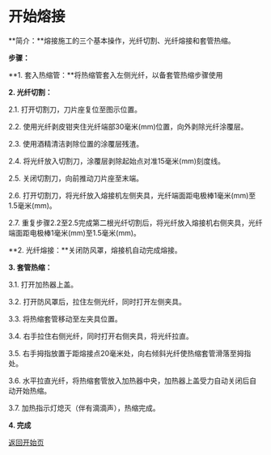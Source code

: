 # 开始熔接

**简介：**熔接施工的三个基本操作，光纤切割、光纤熔接和套管热缩。

**步骤：**

**1. 套入热缩管：**将热缩管套入左侧光纤，以备套管热缩步骤使用

**2. 光纤切割：**

   2.1. 打开切割刀，刀片座复位至图示位置。

   2.2. 使用光纤剥皮钳夹住光纤端部30毫米\(mm\)位置，向外剥除光纤涂覆层。

   2.3. 使用酒精清洁剥除位置的涂覆层残渣。

   2.4. 将光纤放入切割刀，涂覆层剥除起始点对准15毫米\(mm\)刻度线。

   2.5. 关闭切割刀，向前推动刀片座至末端。

   2.6. 打开切割刀，将光纤放入熔接机左侧夹具，光纤端面距电极棒1毫米\(mm\)至1.5毫米\(mm\)。

   2.7. 重复步骤2.2至2.5完成第二根光纤切割后，将光纤放入熔接机右侧夹具，光纤端面距电极棒1毫米\(mm\)至1.5毫米\(mm\)。

**2. 光纤熔接：**关闭防风罩，熔接机自动完成熔接。

**3. 套管热缩：**

   3.1. 打开加热器上盖。

   3.2. 打开防风罩后，拉住左侧光纤，同时打开左侧夹具。

   3.3. 将热缩套管移动至左夹具位置。

   3.4. 右手拉住右侧光纤，同时打开右侧夹具，将光纤拉直。

   3.5. 右手拇指放置于距熔接点20毫米处，向右倾斜光纤使热缩套管滑落至拇指处。

   3.6. 水平拉直光纤，将热缩套管放入加热器中央，加热器上盖受力自动关闭后自动开始热缩。

   3.7. 加热指示灯熄灭（伴有滴滴声），热缩完成。

**4. 完成**



[返回开始页](../)

